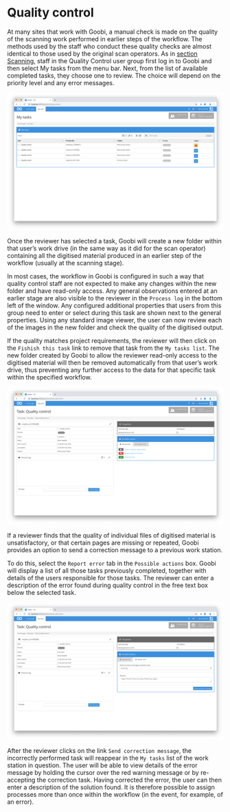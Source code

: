 # Quality control

At many sites that work with Goobi, a manual check is made on the quality of the scanning work performed in earlier steps of the workflow. The methods used by the staff who conduct these quality checks are almost identical to those used by the original scan operators. As in [section Scanning](3.1.md), staff in the Quality Control user group first log in to Goobi and then select My tasks from the menu bar. Next, from the list of available completed tasks, they choose one to review. The choice will depend on the priority level and any error messages.

![Task list for a member of the Quality Control user group](30-32e.png)

Once the reviewer has selected a task, Goobi will create a new folder within that user’s work drive \(in the same way as it did for the scan operator\) containing all the digitised material produced in an earlier step of the workflow \(usually at the scanning stage\).

In most cases, the workflow in Goobi is configured in such a way that quality control staff are not expected to make any changes within the new folder and have read-only access. Any general observations entered at an earlier stage are also visible to the reviewer in the `Process log` in the bottom left of the window. Any configured additional properties that users from this group need to enter or select during this task are shown next to the general properties. Using any standard image viewer, the user can now review each of the images in the new folder and check the quality of the digitised output.

If the quality matches project requirements, the reviewer will then click on the `Fishish this task` link to remove that task from the `My tasks list`. The new folder created by Goobi to allow the reviewer read-only access to the digitised material will then be removed automatically from that user’s work drive, thus preventing any further access to the data for that specific task within the specified workflow.

![Accepted task for quality control](30-33e.png)

If a reviewer finds that the quality of individual files of digitised material is unsatisfactory, or that certain pages are missing or repeated, Goobi provides an option to send a correction message to a previous work station.

To do this, select the `Report error` tab in the `Possible actions` box. Goobi will display a list of all those tasks previously completed, together with details of the users responsible for those tasks. The reviewer can enter a description of the error found during quality control in the free text box below the selected task.

![Description of error in the text box below &#x2018;Possible actions&#x2019; - &#x2018;Report error&#x2019;](30-34e.png)

After the reviewer clicks on the link `Send correction message`, the incorrectly performed task will reappear in the `My tasks` list of the work station in question. The user will be able to view details of the error message by holding the cursor over the red warning message or by re-accepting the correction task. Having corrected the error, the user can then enter a description of the solution found. It is therefore possible to assign processes more than once within the workflow \(in the event, for example, of an error\).